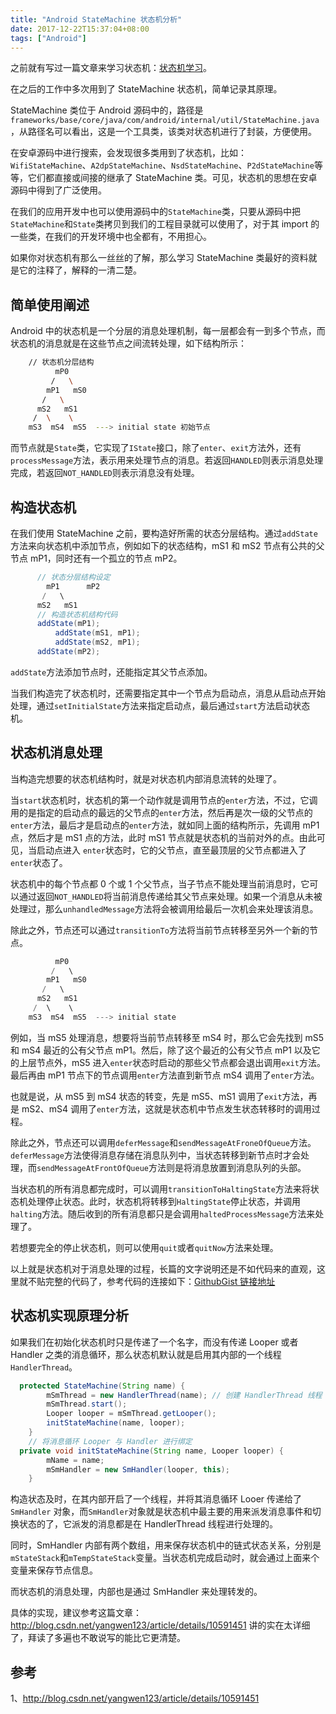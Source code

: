 ```yaml
---
title: "Android StateMachine 状态机分析"
date: 2017-12-22T15:37:04+08:00
tags: ["Android"]
---
```



之前就有写过一篇文章来学习状态机：[状态机学习](http://www.glumes.com/statemachine_learn/)。

在之后的工作中多次用到了 StateMachine 状态机，简单记录其原理。

<!--more-->

StateMachine 类位于 Android 源码中的，路径是`frameworks/base/core/java/com/android/internal/util/StateMachine.java`，从路径名可以看出，这是一个工具类，该类对状态机进行了封装，方便使用。

在安卓源码中进行搜索，会发现很多类用到了状态机，比如：`WifiStateMachine`、`A2dpStateMachine`、`NsdStateMachine`、`P2dStateMachine`等等，它们都直接或间接的继承了 StateMachine 类。可见，状态机的思想在安卓源码中得到了广泛使用。


在我们的应用开发中也可以使用源码中的`StateMachine`类，只要从源码中把`StateMachine`和`State`类拷贝到我们的工程目录就可以使用了，对于其 import 的一些类，在我们的开发环境中也全都有，不用担心。


如果你对状态机有那么一丝丝的了解，那么学习 StateMachine 类最好的资料就是它的注释了，解释的一清二楚。

## 简单使用阐述

Android 中的状态机是一个分层的消息处理机制，每一层都会有一到多个节点，而状态机的消息就是在这些节点之间流转处理，如下结构所示：

``` sh
	// 状态机分层结构
          mP0
         /   \
        mP1   mS0
       /   \
      mS2   mS1
     /  \    \
    mS3  mS4  mS5  ---> initial state 初始节点
```

而节点就是`State`类，它实现了`IState`接口，除了`enter`、`exit`方法外，还有`processMessage`方法，表示用来处理节点的消息。若返回`HANDLED`则表示消息处理完成，若返回`NOT_HANDLED`则表示消息没有处理。



## 构造状态机

在我们使用 StateMachine 之前，要构造好所需的状态分层结构。通过`addState`方法来向状态机中添加节点，例如如下的状态结构，mS1 和 mS2 节点有公共的父节点 mP1，同时还有一个孤立的节点 mP2。
``` java
      // 状态分层结构设定
        mP1      mP2
       /   \
      mS2   mS1
      // 构造状态机结构代码
      addState(mP1);
          addState(mS1, mP1);
          addState(mS2, mP1);
      addState(mP2);
```

`addState`方法添加节点时，还能指定其父节点添加。

当我们构造完了状态机时，还需要指定其中一个节点为启动点，消息从启动点开始处理，通过`setInitialState`方法来指定启动点，最后通过`start`方法启动状态机。

## 状态机消息处理

当构造完想要的状态机结构时，就是对状态机内部消息流转的处理了。

当`start`状态机时，状态机的第一个动作就是调用节点的`enter`方法，不过，它调用的是指定的启动点的最远的父节点的`enter`方法，然后再是次一级的父节点的`enter`方法，最后才是启动点的`enter`方法，就如同上面的结构所示，先调用 mP1 点，然后才是 mS1 点的方法，此时 mS1 节点就是状态机的当前对外的点。由此可见，当启动点进入 `enter`状态时，它的父节点，直至最顶层的父节点都进入了`enter`状态了。


状态机中的每个节点都 0 个或 1 个父节点，当子节点不能处理当前消息时，它可以通过返回`NOT_HANDLED`将当前消息传递给其父节点来处理。如果一个消息从未被处理过，那么`unhandledMessage`方法将会被调用给最后一次机会来处理该消息。

除此之外，节点还可以通过`transitionTo`方法将当前节点转移至另外一个新的节点。

``` java
          mP0
         /   \
        mP1   mS0
       /   \
      mS2   mS1
     /  \    \
    mS3  mS4  mS5  ---> initial state
```

例如，当 mS5 处理消息，想要将当前节点转移至 mS4 时，那么它会先找到 mS5 和 mS4 最近的公有父节点 mP1。然后，除了这个最近的公有父节点 mP1 以及它的上层节点外，mS5 进入`enter`状态时启动的那些父节点都会退出调用`exit`方法。最后再由 mP1 节点下的节点调用`enter`方法直到新节点 mS4 调用了`enter`方法。

也就是说，从 mS5 到 mS4 状态的转变，先是 mS5、mS1 调用了`exit`方法，再是 mS2、mS4 调用了`enter`方法，这就是状态机中节点发生状态转移时的调用过程。


除此之外，节点还可以调用`deferMessage`和`sendMessageAtFroneOfQueue`方法。`deferMessage`方法使得消息存储在消息队列中，当状态转移到新节点时才会处理，而`sendMessageAtFrontOfQueue`方法则是将消息放置到消息队列的头部。


当状态机的所有消息都完成时，可以调用`transitionToHaltingState`方法来将状态机处理停止状态。此时，状态机将转移到`HaltingState`停止状态，并调用`halting`方法。随后收到的所有消息都只是会调用`haltedProcessMessage`方法来处理了。

若想要完全的停止状态机，则可以使用`quit`或者`quitNow`方法来处理。

以上就是状态机对于消息处理的过程，长篇的文字说明还是不如代码来的直观，这里就不贴完整的代码了，参考代码的连接如下：[GithubGist 链接地址](https://gist.github.com/glumes/e76ea009843eecb2b1e5cf9d8a38a369)



## 状态机实现原理分析

如果我们在初始化状态机时只是传递了一个名字，而没有传递 Looper 或者 Handler 之类的消息循环，那么状态机默认就是启用其内部的一个线程`HandlerThread`。
``` java
  protected StateMachine(String name) {
        mSmThread = new HandlerThread(name); // 创建 HandlerThread 线程
        mSmThread.start();
        Looper looper = mSmThread.getLooper();
        initStateMachine(name, looper);
    }
    // 将消息循环 Looper 与 Handler 进行绑定
  private void initStateMachine(String name, Looper looper) {
        mName = name;
        mSmHandler = new SmHandler(looper, this);
    }
```
构造状态及时，在其内部开启了一个线程，并将其消息循环 Looer 传递给了 `SmHandler` 对象，而`SmHandler`对象就是状态机中最主要的用来派发消息事件和切换状态的了，它派发的消息都是在 HandlerThread 线程进行处理的。


同时，SmHandler 内部有两个数组，用来保存状态机中的链式状态关系，分别是`mStateStack`和`mTempStateStack`变量。当状态机完成启动时，就会通过上面来个变量来保存节点信息。

而状态机的消息处理，内部也是通过 SmHandler 来处理转发的。

具体的实现，建议参考这篇文章：http://blog.csdn.net/yangwen123/article/details/10591451 讲的实在太详细了，拜读了多遍也不敢说写的能比它更清楚。



## 参考
1、http://blog.csdn.net/yangwen123/article/details/10591451